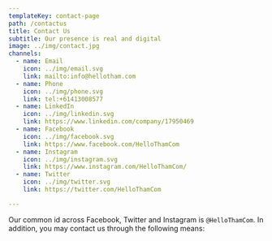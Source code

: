 ```yaml
---
templateKey: contact-page
path: /contactus
title: Contact Us
subtitle: Our presence is real and digital
image: ../img/contact.jpg
channels:
  - name: Email
    icon: ../img/email.svg
    link: mailto:info@hellotham.com
  - name: Phone
    icon: ../img/phone.svg
    link: tel:+61413008577
  - name: LinkedIn
    icon: ../img/linkedin.svg
    link: https://www.linkedin.com/company/17950469
  - name: Facebook
    icon: ../img/facebook.svg
    link: https://www.facebook.com/HelloThamCom
  - name: Instagram
    icon: ../img/instagram.svg
    link: https://www.instagram.com/HelloThamCom/
  - name: Twitter
    icon: ../img/twitter.svg
    link: https://twitter.com/HelloThamCom

---
```

Our common id across Facebook, Twitter and Instagram is `@HelloThamCom`. In addition, you may contact us through the following​ means: